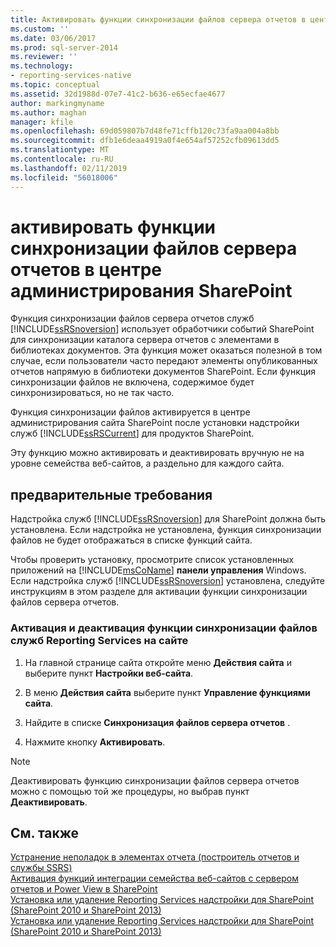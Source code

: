 ```yaml
---
title: Активировать функции синхронизации файлов сервера отчетов в центре администрирования SharePoint | Документация Майкрософт
ms.custom: ''
ms.date: 03/06/2017
ms.prod: sql-server-2014
ms.reviewer: ''
ms.technology:
- reporting-services-native
ms.topic: conceptual
ms.assetid: 32d1988d-07e7-41c2-b636-e65ecfae4677
author: markingmyname
ms.author: maghan
manager: kfile
ms.openlocfilehash: 69d059807b7d48fe71cffb120c73fa9aa004a8bb
ms.sourcegitcommit: dfb1e6deaa4919a0f4e654af57252cfb09613dd5
ms.translationtype: MT
ms.contentlocale: ru-RU
ms.lasthandoff: 02/11/2019
ms.locfileid: "56018006"
---
```

# <a name="activate-the-report-server-file-sync-feature-in-sharepoint-central-administration"></a>активировать функции синхронизации файлов сервера отчетов в центре администрирования SharePoint
  Функция синхронизации файлов сервера отчетов служб [!INCLUDE[ssRSnoversion](../includes/ssrsnoversion-md.md)] использует обработчики событий SharePoint для синхронизации каталога сервера отчетов с элементами в библиотеках документов. Эта функция может оказаться полезной в том случае, если пользователи часто передают элементы опубликованных отчетов напрямую в библиотеки документов SharePoint. Если функция синхронизации файлов не включена, содержимое будет синхронизироваться, но не так часто.  
  
 Функция синхронизации файлов активируется в центре администрирования сайта SharePoint после установки надстройки служб [!INCLUDE[ssRSCurrent](../includes/ssrscurrent-md.md)] для продуктов SharePoint.  
  
 Эту функцию можно активировать и деактивировать вручную не на уровне семейства веб-сайтов, а раздельно для каждого сайта.  
  
## <a name="prerequisites"></a>предварительные требования  
 Надстройка служб [!INCLUDE[ssRSnoversion](../includes/ssrsnoversion-md.md)] для SharePoint должна быть установлена. Если надстройка не установлена, функция синхронизации файлов не будет отображаться в списке функций сайта.  
  
 Чтобы проверить установку, просмотрите список установленных приложений на [!INCLUDE[msCoName](../includes/msconame-md.md)] **панели управления** Windows. Если надстройка служб [!INCLUDE[ssRSnoversion](../includes/ssrsnoversion-md.md)] установлена, следуйте инструкциям в этом разделе для активации функции синхронизации файлов сервера отчетов.  
  
### <a name="to-activate-or-deactivate-the-reporting-services-file-sync-feature-on-a-site"></a>Активация и деактивация функции синхронизации файлов служб Reporting Services на сайте  
  
1.  На главной странице сайта откройте меню **Действия сайта** и выберите пункт **Настройки веб-сайта**.  
  
2.  В меню **Действия сайта** выберите пункт **Управление функциями сайта**.  
  
3.  Найдите в списке **Синхронизация файлов сервера отчетов** .  
  
4.  Нажмите кнопку **Активировать**.  
  
> [!NOTE]  
>  Деактивировать функцию синхронизации файлов сервера отчетов можно с помощью той же процедуры, но выбрав пункт **Деактивировать**.  
  
## <a name="see-also"></a>См. также  
 [Устранение неполадок в элементах отчета &#40;построитель отчетов и службы SSRS&#41;](report-parts-report-builder-and-ssrs.md)   
 [Активация функций интеграции семейства веб-сайтов с сервером отчетов и Power View в SharePoint](activate-the-report-server-and-power-view-integration-features-in-sharepoint.md)   
 [Установка или удаление Reporting Services надстройки для SharePoint &#40;SharePoint 2010 и SharePoint 2013&#41;](install-windows/install-or-uninstall-the-reporting-services-add-in-for-sharepoint.md)   
 [Установка или удаление Reporting Services надстройки для SharePoint &#40;SharePoint 2010 и SharePoint 2013&#41;](install-windows/install-or-uninstall-the-reporting-services-add-in-for-sharepoint.md)  
  
  
